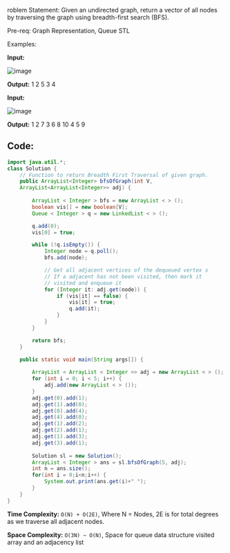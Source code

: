 roblem Statement: Given an undirected graph, return a vector of all nodes by traversing the graph using breadth-first search (BFS).

Pre-req: Graph Representation, Queue STL

Examples:

**Input:**

![image](https://github.com/user-attachments/assets/9275c782-61e8-4c65-934c-71fcc03a442a)

**Output:** 1 2 5 3 4

**Input:**

![image](https://github.com/user-attachments/assets/8df70ead-6315-4325-b8f8-def6b6441688)

**Output:** 1 2 7 3 6 8 10 4 5 9


## Code:
```java
import java.util.*;
class Solution {
    // Function to return Breadth First Traversal of given graph.
    public ArrayList<Integer> bfsOfGraph(int V, 
    ArrayList<ArrayList<Integer>> adj) {
        
        ArrayList < Integer > bfs = new ArrayList < > ();
        boolean vis[] = new boolean[V];
        Queue < Integer > q = new LinkedList < > ();

        q.add(0);
        vis[0] = true;

        while (!q.isEmpty()) {
            Integer node = q.poll();
            bfs.add(node);

            // Get all adjacent vertices of the dequeued vertex s
            // If a adjacent has not been visited, then mark it
            // visited and enqueue it
            for (Integer it: adj.get(node)) {
                if (vis[it] == false) {
                    vis[it] = true;
                    q.add(it);
                }
            }
        }

        return bfs;
    }
    
    public static void main(String args[]) {

        ArrayList < ArrayList < Integer >> adj = new ArrayList < > ();
        for (int i = 0; i < 5; i++) {
            adj.add(new ArrayList < > ());
        }
        adj.get(0).add(1);
        adj.get(1).add(0);
        adj.get(0).add(4);
        adj.get(4).add(0);
        adj.get(1).add(2);
        adj.get(2).add(1);
        adj.get(1).add(3);
        adj.get(3).add(1);
        
        Solution sl = new Solution(); 
        ArrayList < Integer > ans = sl.bfsOfGraph(5, adj);
        int n = ans.size(); 
        for(int i = 0;i<n;i++) {
            System.out.print(ans.get(i)+" "); 
        }
    }
}
```

**Time Complexity:** `O(N) + O(2E)`, Where N = Nodes, 2E is for total degrees as we traverse all adjacent nodes.

**Space Complexity:** `O(3N) ~ O(N)`, Space for queue data structure visited array and an adjacency list

